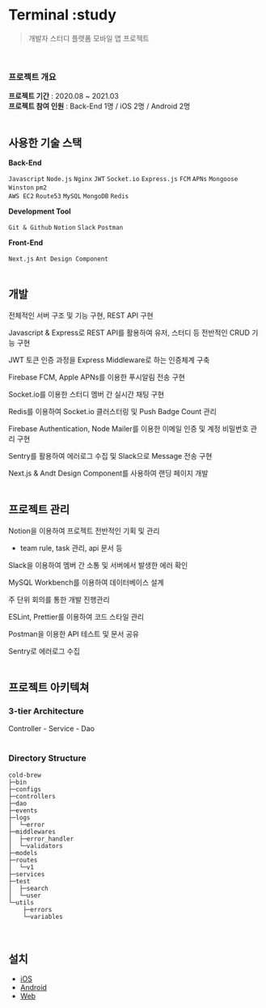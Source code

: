 <!-- ![alt sampleImage](https://camo.githubusercontent.com/720ed473d178f9380291709d2223860ade4f3c7bc368e3fea1ad057b8dc9c6f5/68747470733a2f2f6e6f64656a732e6f72672f7374617469632f696d616765732f6c6f676f2d6c696768742e737667) -->

# Terminal :study
>개발자 스터디 플랫폼 모바일 앱 프로젝트
</br>

### 프로젝트 개요

**프로젝트 기간**  :  2020.08 ~ 2021.03 </br>
**프로젝트 참여 인원** : Back-End 1명 / iOS 2명 / Android 2명
</br></br>

## 사용한 기술 스택
**Back-End**

```Javascript```
```Node.js```
```Nginx```
```JWT```
```Socket.io```
```Express.js```
```FCM```
```APNs```
```Mongoose```
```Winston```
```pm2```
</br>
```AWS EC2```
```Route53```
```MySQL```
```MongoDB```
```Redis```
</br>

**Development Tool**

```Git & Github```
```Notion```
```Slack```
```Postman```
</br>

**Front-End**

```Next.js```
```Ant Design Component```
</br></br>

<!--[스택쉐어](https://stackshare.io/terminal-study/terminal-study)</br></br>-->


## 개발

전체적인 서버 구조 및 기능 구현, REST API 구현

Javascript & Express로 REST API를 활용하여 유저, 스터디 등 전반적인 CRUD 기능 구현
 
JWT 토큰 인증 과정을 Express Middleware로 하는 인증체계 구축

Firebase FCM, Apple APNs를 이용한 푸시알림 전송 구현

Socket.io를 이용한 스터디 멤버 간 실시간 채팅 구현

Redis를 이용하여 Socket.io 클러스터링 및 Push Badge Count 관리

Firebase Authentication, Node Mailer를 이용한 이메일 인증 및 계정 비밀번호 관리 구현

Sentry를 활용하여 에러로그 수집 및 Slack으로 Message 전송 구현

Next.js & Andt Design Component를 사용하여 랜딩 페이지 개발
</br></br>

## 프로젝트 관리

Notion을 이용하여 프로젝트 전반적인 기획 및 관리

- team rule, task 관리, api 문서 등

Slack을 이용하여 멤버 간 소통 및 서버에서 발생한 에러 확인

MySQL Workbench를 이용하여 데이터베이스 설계

주 단위 회의를 통한 개발 진행관리

ESLint, Prettier를 이용하여 코드 스타일 관리

Postman을 이용한 API 테스트 및 문서 공유

Sentry로 에러로그 수집
</br></br>

## 프로젝트 아키텍쳐

### 3-tier Architecture
Controller - Service - Dao
</br></br>

### Directory Structure
```
cold-brew
├─bin
├─configs
├─controllers
├─dao
├─events
├─logs
│  └─error
├─middlewares
│  ├─error_handler
│  └─validators
├─models
├─routes
│  └─v1
├─services
├─test
│  ├─search
│  └─user
└─utils
    ├─errors
    └─variables
```
</br>



## 설치
- [iOS](https://apps.apple.com/app/id1557178596)
- [Android](https://play.google.com/store/)
- [Web](https://www.terminal-study.tk/)
</br>
